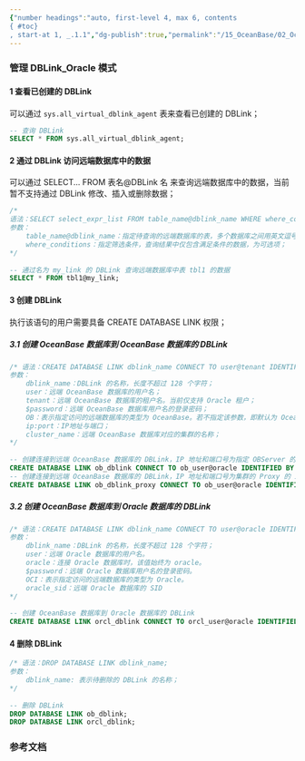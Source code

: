 ```yaml
---
{"number headings":"auto, first-level 4, max 6, contents
{ #toc}
, start-at 1, _.1.1","dg-publish":true,"permalink":"/15_OceanBase/02_OceanBase 基本操作/数据库对象管理_Oracle 租户/管理 DBLink_Oracle 模式/","dgPassFrontmatter":true}
---
```



### 管理 DBLink_Oracle 模式
#### 1 查看已创建的 DBLink  
可以通过 `sys.all_virtual_dblink_agent` 表来查看已创建的 DBLink；  

```sql
-- 查询 DBLink  
SELECT * FROM sys.all_virtual_dblink_agent;  
```


#### 2 通过 DBLink 访问远端数据库中的数据  
可以通过 SELECT... FROM 表名@DBLink 名 来查询远端数据库中的数据，当前暂不支持通过 DBLink 修改、插入或删除数据；  

```sql
/*  
语法：SELECT select_expr_list FROM table_name@dblink_name WHERE where_conditions;  
参数：  
	table_name@dblink_name：指定待查询的远端数据库的表，多个数据库之间用英文逗号（,）隔开；  
	where_conditions：指定筛选条件，查询结果中仅包含满足条件的数据，为可选项；  
*/  
  
-- 通过名为 my_link 的 DBLink 查询远端数据库中表 tbl1 的数据  
SELECT * FROM tbl1@my_link;  
```

  
#### 3 创建 DBLink  
执行该语句的用户需要具备 CREATE DATABASE LINK 权限；  

##### 3.1 创建 OceanBase 数据库到 OceanBase 数据库的 DBLink  

```sql
/* 语法：CREATE DATABASE LINK dblink_name CONNECT TO user@tenant IDENTIFIED BY {$password} [OB] HOST 'ip:port' [CLUSTER cluster_name];  
参数：  
	dblink_name：DBLink 的名称，长度不超过 128 个字符；  
	user：远端 OceanBase 数据库的用户名；  
	tenant：远端 OceanBase 数据库的租户名。当前仅支持 Oracle 租户；  
	$password：远端 OceanBase 数据库用户名的登录密码；  
	OB：表示指定访问的远端数据库的类型为 OceanBase。若不指定该参数，即默认为 OceanBase；  
	ip:port：IP地址与端口；  
	cluster_name：远端 OceanBase 数据库对应的集群的名称；  
*/  
  
-- 创建连接到远端 OceanBase 数据库的 DBLink，IP 地址和端口号为指定 OBServer 的 IP 地址和端口号  
CREATE DATABASE LINK ob_dblink CONNECT TO ob_user@oracle IDENTIFIED BY *** OB HOST '10.10.10.1:12345';  
-- 创建连接到远端 OceanBase 数据库的 DBLink，IP 地址和端口号为集群的 Proxy 的 IP 地址和端口号，同时 Proxy 由 ConfigUrl 方式部署  
CREATE DATABASE LINK ob_dblink_proxy CONNECT TO ob_user@oracle IDENTIFIED BY *** OB HOST '10.10.10.2:30084' CLUSTER "ob323";  
```

  
##### 3.2 创建 OceanBase 数据库到 Oracle 数据库的 DBLink  

```sql
/* 语法：CREATE DATABASE LINK dblink_name CONNECT TO user@oracle IDENTIFIED BY {$password} OCI HOST 'ip:port/oracle_sid';  
参数：  
	dblink_name：DBLink 的名称，长度不超过 128 个字符；  
	user：远端 Oracle 数据库的用户名。  
	oracle：连接 Oracle 数据库时，该值始终为 oracle。  
	$password：远端 Oracle 数据库用户名的登录密码。  
	OCI：表示指定访问的远端数据库的类型为 Oracle。  
	oracle_sid：远端 Oracle 数据库的 SID  
*/  
  
-- 创建 OceanBase 数据库到 Oracle 数据库的 DBLink  
CREATE DATABASE LINK orcl_dblink CONNECT TO orcl_user@oracle IDENTIFIED BY *** OCI HOST '10.10.10.2:1521/ORCL';  
```


#### 4 删除 DBLink  

```sql
/* 语法：DROP DATABASE LINK dblink_name;  
参数：  
	dblink_name: 表示待删除的 DBLink 的名称；  
*/  
  
-- 删除 DBLink  
DROP DATABASE LINK ob_dblink;  
DROP DATABASE LINK orcl_dblink;
```



### 参考文档



